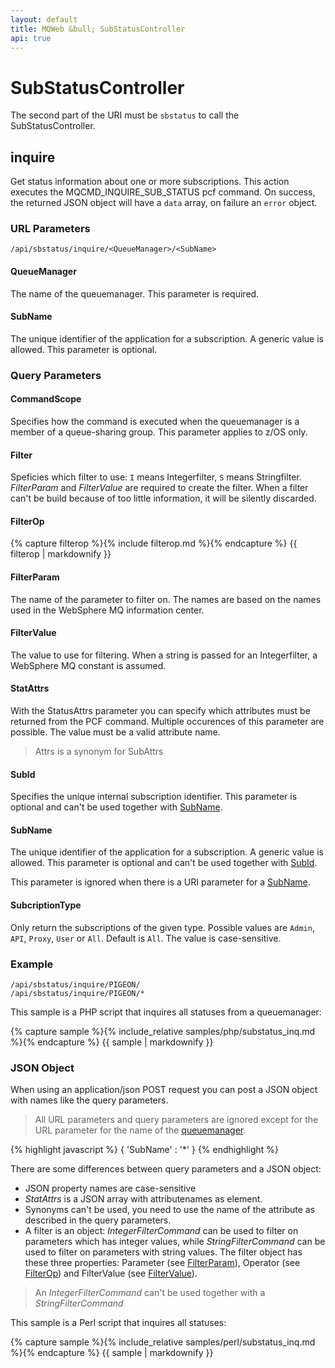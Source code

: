 ```yaml
---
layout: default
title: MQWeb &bull; SubStatusController
api: true
---
```

SubStatusController
===================

The second part of the URI must be `sbstatus` to call the SubStatusController.

## <a name="inquire"></a>inquire
Get status information about one or more subscriptions. This action executes the
MQCMD_INQUIRE_SUB_STATUS pcf command.  On success, the returned JSON 
object will have a `data` array, on failure an `error` object.

### <a name="inquireUrl"></a>URL Parameters
`/api/sbstatus/inquire/<QueueManager>/<SubName>`

#### <a name="inquireUrlQueueManager"></a>QueueManager
The name of the queuemanager. This parameter is required.

#### <a name="inquireUrlSubName"></a>SubName
The unique identifier of the application for a subscription. A generic
value is allowed. This parameter is optional.

### <a name="inquireQuery"></a>Query Parameters

#### <a name="inquireQueryCommandScope"></a>CommandScope
Specifies how the command is executed when the queuemanager is a member of a
queue-sharing group. This parameter applies to z/OS only.

#### <a name="inquireQueryFilter"></a>Filter
Speficies which filter to use: `I` means Integerfilter, `S` means Stringfilter.
*FilterParam* and *FilterValue* are required to create the filter. When a
filter can't be build because of too little information, it will be silently
discarded.

#### <a name="inquireQueryFilterOp"></a>FilterOp
{% capture filterop %}{% include filterop.md %}{% endcapture %}
{{ filterop | markdownify }}

#### <a name="inquireQueryFilterParam"></a>FilterParam
The name of the parameter to filter on. The names are based on the names used
in the WebSphere MQ information center.

#### <a name="inquireQueryFilterValue"></a>FilterValue
The value to use for filtering. When a string is passed for an Integerfilter,
a WebSphere MQ constant is assumed.

#### <a name="inquireQueryStatusAttrs"></a>StatAttrs
With the StatusAttrs parameter you can specify which attributes must be
returned from the PCF command. Multiple occurences of this parameter
are possible. The value must be a valid attribute name.

> Attrs is a synonym for SubAttrs

#### <a name="inquireQuerySubId"></a>SubId
Specifies the unique internal subscription identifier. This parameter is
optional and can't be used together with [SubName](#inquireQuerySubName).

#### <a name="inquireQuerySubName"></a>SubName
The unique identifier of the application for a subscription. A generic
value is allowed. This parameter is optional and can't be used together with
[SubId](#inquireQuerySubId).

This parameter is ignored when there is a URI parameter for a
[SubName](#inquireUrlSubName).

#### <a name="inquireQuerySubcriptionType"></a>SubcriptionType
Only return the subscriptions of the given type. Possible values are `Admin`,
`API`, `Proxy`, `User` or `All`. Default is `All`. The value is case-sensitive.

### <a name="inquireExample"></a>Example

`/api/sbstatus/inquire/PIGEON/`  
`/api/sbstatus/inquire/PIGEON/*`  

This sample is a PHP script that inquires all statuses from a
 queuemanager:

{% capture sample %}{% include_relative samples/php/substatus_inq.md %}{% endcapture %}
{{ sample | markdownify }}

### <a name="inquireJSON"></a>JSON Object
When using an application/json POST request you can post a JSON object with
names like the query parameters.

> All URL parameters and query parameters are ignored except for the URL
> parameter for the name of the [queuemanager](#inquireUrlQueueManager).

{% highlight javascript %}
    {
      'SubName' : '*'
    }
{% endhighlight %}

There are some differences between query parameters and a JSON object:

+ JSON property names are case-sensitive
+ *StatAttrs* is a JSON array with attributenames as element.
+ Synonyms can't be used, you need to use the name of the attribute
  as described in the query parameters.
+ A filter is an object: *IntegerFilterCommand* can be used to filter on parameters which has
  integer values, while *StringFilterCommand* can be used to filter on parameters with string values.
  The filter object has these three properties: Parameter (see [FilterParam](#inquireQueryFilterParam)),
  Operator (see [FilterOp](#inquireQueryFilterOp)) and FilterValue (see [FilterValue](#inquireQueryFilterValue)).

> An *IntegerFilterCommand* can't be used together with a *StringFilterCommand*

This sample is a Perl script that inquires all statuses:

{% capture sample %}{% include_relative samples/perl/substatus_inq.md %}{% endcapture %}
{{ sample | markdownify }}
